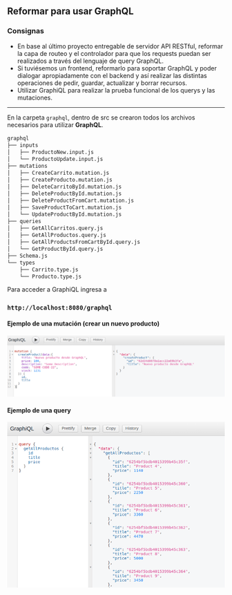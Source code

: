 ## Reformar para usar GraphQL

### Consignas

- En base al último proyecto entregable de servidor API RESTful, reformar la capa de routeo y el controlador para que los requests puedan ser realizados a través del lenguaje de query GraphQL.
- Si tuviésemos un frontend, reformarlo para soportar GraphQL y poder dialogar apropiadamente con el backend y así realizar las distintas operaciones de pedir, guardar, actualizar y borrar recursos.
- Utilizar GraphiQL para realizar la prueba funcional de los querys y las mutaciones.

----

En la carpeta `graphql`, dentro de src se crearon todos los archivos necesarios para utilizar **GraphQL**.
```console
graphql
├── inputs
│   ├── ProductoNew.input.js
│   └── ProductoUpdate.input.js
├── mutations
│   ├── CreateCarrito.mutation.js
│   ├── CreateProducto.mutation.js
│   ├── DeleteCarritoById.mutation.js
│   ├── DeleteProductById.mutation.js
│   ├── DeleteProductFromCart.mutation.js
│   ├── SaveProductToCart.mutation.js
│   └── UpdateProductById.mutation.js
├── queries
│   ├── GetAllCarritos.query.js
│   ├── GetAllProductos.query.js
│   ├── GetAllProductsFromCartById.query.js
│   └── GetProductById.query.js
├── Schema.js
└── types
    ├── Carrito.type.js
    └── Producto.type.js
```

Para acceder a GraphiQL ingresa a

### `http://localhost:8080/graphql`

#### Ejemplo de una mutación (crear un nuevo producto)

<img src="../entregable19/newProductGraphQl.png" width="900px" alt="Nuevo producto con graphql"/>

#### Ejemplo de una query

<img src="../entregable19/allProductsGraphQl.png" alt="Todos los productos con graphql"/>